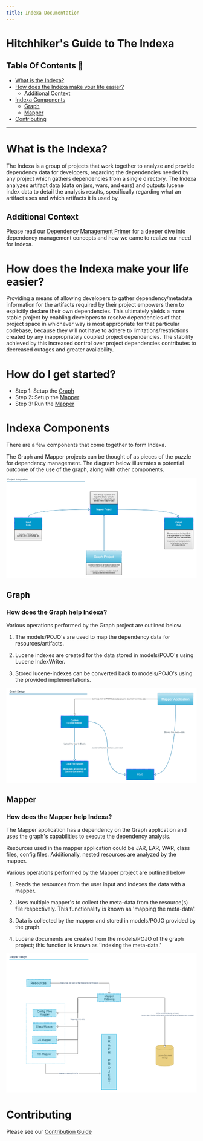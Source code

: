 ```yaml
---
title: Indexa Documentation
---
```

# Hitchhiker's Guide to The Indexa

## Table Of Contents :bookmark_tabs:

* [What is the Indexa?](#what-is-the-indexa)
* [How does the Indexa make your life easier?](#how-does-the-indexa-make-your-life-easier)
    * [Additional Context](#additional-context)
* [Indexa Components](#indexa-components)
    * [Graph](#graph)
    * [Mapper](#mapper)
* [Contributing](#contributing)

***


# What is the Indexa?

The Indexa is a group of projects that work together to analyze and provide dependency data for developers, regarding the dependencies needed by any project which gathers dependencies from a single directory. The Indexa analyzes artifact data (data on jars, wars, and ears) and outputs lucene index data to detail the analysis results, specifically regarding what an artifact uses and which artifacts it is used by.

## Additional Context

Please read our [Dependency Management Primer](./PRIMER.md) for a deeper dive into dependency management concepts and how we came to realize our need for Indexa.

# How does the Indexa make your life easier?

Providing a means of allowing developers to gather dependency/metadata information for the artifacts required by their project empowers them to explicitly declare their own dependencies. This ultimately yields a more stable project by enabling developers to resolve dependencies of that project space in whichever way is most appropriate for that particular codebase, because they will not have to adhere to limitations/restrictions created by any inappropriately coupled project dependencies. The stability achieved by this increased control over project dependencies contributes to decreased outages and greater availability.

# How do I get started?

* Step 1: Setup the [Graph](https://github.com/usaa/indexa/tree/master/indexa-graph) 
* Step 2: Setup the [Mapper](https://github.com/usaa/indexa/tree/master/indexa-mapper)
* Step 3: Run the [Mapper](https://github.com/usaa/indexa/tree/master/indexa-mapper)

# Indexa Components

There are a few components that come together to form Indexa.

The Graph and Mapper projects can be thought of as pieces of the puzzle for dependency management. The diagram below illustrates a potential 
outcome of the use of the graph, along with other components. 


![Project Integration](./images/howintegrationworks.png)

## Graph

### How does the Graph help Indexa?

Various operations performed by the Graph project are outlined below

1. The models/POJO's are used to map the dependency data for resources/artifacts.
    
2. Lucene indexes are created for the data stored in models/POJO's using Lucene IndexWriter.
    
3. Stored lucene-indexes can be converted back to models/POJO's using the provided implementations.

![Design Diagram](./images/graph-design.png)

## Mapper 

### How does the Mapper help Indexa?

The Mapper application has a dependency on the Graph application and uses the graph's capabilities to execute the dependency analysis. 

Resources used in the mapper application could be JAR, EAR, WAR, class files, config files. Additionally, nested resources are analyzed by the mapper.

Various operations performed by the Mapper project are outlined below

1. Reads the resources from the user input and indexes the data with a mapper.

2. Uses multiple mapper's to collect the meta-data from the resource(s) file respectively. This functionality is known as 'mapping the meta-data'.

3. Data is collected by the mapper and stored in models/POJO provided by the graph.

4. Lucene documents are created from the models/POJO of the graph project; this function is known as 'indexing the meta-data.'

![Design Diagram](./images/mapper-design.png)


# Contributing

Please see our [Contribution Guide](../CONTRIBUTING.md) 

